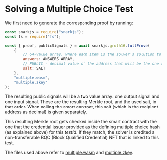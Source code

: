# Solving a Multiple Choice Test

We first need to generate the corresponding proof by running:

```js
const snarkjs = require("snarkjs");
const fs = require("fs");

const { proof, publicSignals } = await snarkjs.groth16.fullProve(
    {
        // 64-value array, where each item is the solver's solution to the corresponding multiple choice question
        answers: ANSWERS_ARRAY,  
        // PUBLIC - decimal value of the address that will be the one receiving the credential
        salt: SALT  
    }, 
    "multiple.wasm", 
    "multiple.zkey"
);
```

The resulting public signals will be a two value array: one output signal and one input signal. These are the resulting Merkle root, and the used salt, in that order. When calling the smart contract, this salt (which is the recipient address as decimal) is given separately.
    
This resulting Merkle root gets checked inside the smart contract with the one that the credential issuer provided as the defining multiple choice hash (as explained above) for this *testId*. If they match, the solver is credited a non-transferable BQC (Block Qualified Credential) NFT that is linked to this test.

The files used above refer to [multiple.wasm](../../../proof/multiple/multiple.wasm) and [multiple.zkey](../../../proof/multiple/multiple.zkey).